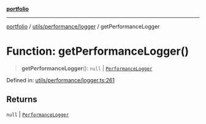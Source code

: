 [**portfolio**](../../../../README.md)

***

[portfolio](../../../../modules.md) / [utils/performance/logger](../README.md) / getPerformanceLogger

# Function: getPerformanceLogger()

> **getPerformanceLogger**(): `null` \| [`PerformanceLogger`](../classes/PerformanceLogger.md)

Defined in: [utils/performance/logger.ts:261](https://github.com/tnorlund/Portfolio/blob/f8b0b1f9af03332063469c7d9168d1ae23138426/portfolio/utils/performance/logger.ts#L261)

## Returns

`null` \| [`PerformanceLogger`](../classes/PerformanceLogger.md)
